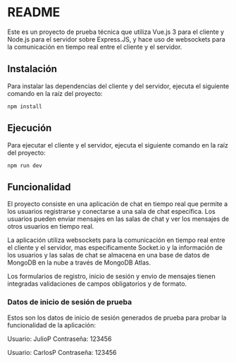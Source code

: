# README
Este es un proyecto de prueba técnica que utiliza Vue.js 3 para el cliente y Node.js para el servidor sobre Express.JS, y hace uso de websockets para la comunicación en tiempo real entre el cliente y el servidor.

## Instalación
Para instalar las dependencias del cliente y del servidor, ejecuta el siguiente comando en la raíz del proyecto:

```npm install```
## Ejecución
Para ejecutar el cliente y el servidor, ejecuta el siguiente comando en la raíz del proyecto:

```npm run dev```
## Funcionalidad
El proyecto consiste en una aplicación de chat en tiempo real que permite a los usuarios registrarse y conectarse a una sala de chat específica. Los usuarios pueden enviar mensajes en las salas de chat y ver los mensajes de otros usuarios en tiempo real.

La aplicación utiliza websockets para la comunicación en tiempo real entre el cliente y el servidor, mas especificamente Socket.io y la información de los usuarios y las salas de chat se almacena en una base de datos de MongoDB en la nube a través de MongoDB Atlas.

Los formularios de registro, inicio de sesión  y envio de mensajes tienen integradas validaciones de campos obligatorios y de formato.

### Datos de inicio de sesión de prueba

Estos son los datos de inicio de sesión generados de prueba para probar la funcionalidad de la aplicación:

Usuario: JulioP
Contraseña: 123456

Usuario: CarlosP
Contraseña: 123456